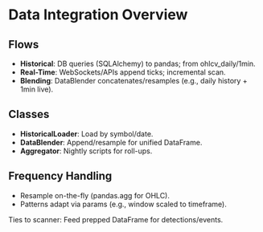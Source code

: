 # Data Integration Overview

## Flows
- **Historical**: DB queries (SQLAlchemy) to pandas; from ohlcv_daily/1min.
- **Real-Time**: WebSockets/APIs append ticks; incremental scan.
- **Blending**: DataBlender concatenates/resamples (e.g., daily history + 1min live).

## Classes
- **HistoricalLoader**: Load by symbol/date.
- **DataBlender**: Append/resample for unified DataFrame.
- **Aggregator**: Nightly scripts for roll-ups.

## Frequency Handling
- Resample on-the-fly (pandas.agg for OHLC).
- Patterns adapt via params (e.g., window scaled to timeframe).

Ties to scanner: Feed prepped DataFrame for detections/events.